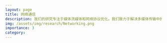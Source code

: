 ```yaml
---
layout: page
title: 网络通信
description: 我们的研究专注于媒体流媒体和网络协议优化。我们致力于解决多媒体传输中的挑战，并提供更好的视觉和听觉体验。我们探索如何改进传输协议、路由算法和拥塞控制策略，以提高网络的稳定性、吞吐量和响应速度。
img: /assets/img/research/Networking.png
importance: 3
category:
---
```


